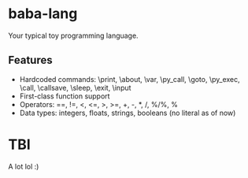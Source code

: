 # baba-lang

Your typical toy programming language.

## Features
- Hardcoded commands: \print, \about, \var, \py_call, \goto, \py_exec, \call, \callsave, \sleep, \exit, \input
- First-class function support
- Operators: ==, !=, <, <=, >, >=, +, -, *, /, %/%, %
- Data types: integers, floats, strings, booleans (no literal as of now)

# TBI
A lot lol :)
